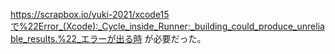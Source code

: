 https://scrapbox.io/yuki-2021/xcode15で%22Error_(Xcode):_Cycle_inside_Runner;_building_could_produce_unreliable_results.%22_エラーが出る時
が必要だった。
